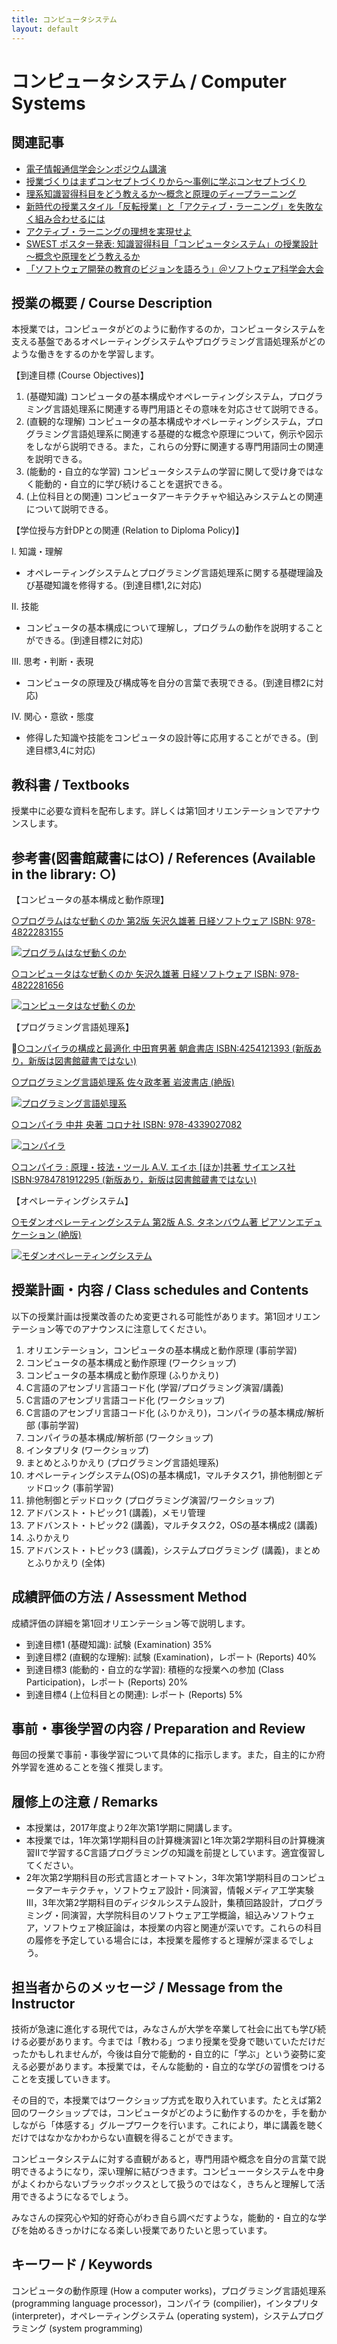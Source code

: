 ```yaml
---
title: コンピュータシステム
layout: default
---
```

# コンピュータシステム / Computer Systems

## 関連記事

* [電子情報通信学会シンポジウム講演](/blog/2015/03/11/IEICE-Computer-System.html)
* [授業づくりはまずコンセプトづくりから〜事例に学ぶコンセプトづくり](/blog/2015/02/25/concept-making-in-practice.html)
* [理系知識習得科目をどう教えるか〜概念と原理のディープラーニング](/blog/2015/03/07/deep-learning-of-principles.html)
* [新時代の授業スタイル「反転授業」と「アクティブ・ラーニング」を失敗なく組み合わせるには](/blog/2015/03/11/active-learning-with-flipped-classroom.html)
* [アクティブ・ラーニングの理想を実現せよ](/blog/2015/08/29/realize-the-ideal-of-active-learning.html)
* [SWEST ポスター発表: 知識習得科目「コンピュータシステム」の授業設計～概念や原理をどう教えるか](/blog/2015/08/27/SWEST-poster.html)
* [「ソフトウェア開発の教育のビジョンを語ろう」＠ソフトウェア科学会大会](/blog/2015/09/11/education-vision-JSSST-rePiT.html)


## 授業の概要 / Course Description

本授業では，コンピュータがどのように動作するのか，コンピュータシステムを支える基盤であるオペレーティングシステムやプログラミング言語処理系がどのような働きをするのかを学習します。

【到達目標 (Course Objectives)】

1. (基礎知識) コンピュータの基本構成やオペレーティングシステム，プログラミング言語処理系に関連する専門用語とその意味を対応させて説明できる。
2. (直観的な理解) コンピュータの基本構成やオペレーティングシステム，プログラミング言語処理系に関連する基礎的な概念や原理について，例示や図示をしながら説明できる。また，これらの分野に関連する専門用語同士の関連を説明できる。
3. (能動的・自立的な学習) コンピュータシステムの学習に関して受け身ではなく能動的・自立的に学び続けることを選択できる。
4. (上位科目との関連) コンピュータアーキテクチャや組込みシステムとの関連について説明できる。


【学位授与方針DPとの関連 (Relation to Diploma Policy)】

I. 知識・理解

* オペレーティングシステムとプログラミング言語処理系に関する基礎理論及び基礎知識を修得する。(到達目標1,2に対応)

II. 技能

* コンピュータの基本構成について理解し，プログラムの動作を説明することができる。(到達目標2に対応)

III. 思考・判断・表現

* コンピュータの原理及び構成等を自分の言葉で表現できる。(到達目標2に対応)

IV. 関心・意欲・態度

* 修得した知識や技能をコンピュータの設計等に応用することができる。(到達目標3,4に対応)

## 教科書 / Textbooks

授業中に必要な資料を配布します。詳しくは第1回オリエンテーションでアナウンスします。

## 参考書(図書館蔵書には○) / References (Available in the library: ○)

【コンピュータの基本構成と動作原理】

[○プログラムはなぜ動くのか 第2版 矢沢久雄著 日経ソフトウェア ISBN: 978-4822283155](//www.amazon.co.jp/gp/product/4822283151/ref=as_li_ss_tl?ie=UTF8&camp=247&creative=7399&creativeASIN=4822283151&linkCode=as2&tag=zacky1972-22)

[![プログラムはなぜ動くのか](//ws-fe.amazon-adsystem.com/widgets/q?_encoding=UTF8&ASIN=4822283151&Format=_SL110_&ID=AsinImage&MarketPlace=JP&ServiceVersion=20070822&WS=1&tag=zacky1972-22)](//www.amazon.co.jp/gp/product/4822283151/ref=as_li_ss_tl?ie=UTF8&camp=247&creative=7399&creativeASIN=4822283151&linkCode=as2&tag=zacky1972-22)

[○コンピュータはなぜ動くのか 矢沢久雄著 日経ソフトウェア ISBN: 978-4822281656](//www.amazon.co.jp/gp/product/4822281655/ref=as_li_ss_tl?ie=UTF8&camp=247&creative=7399&creativeASIN=4822281655&linkCode=as2&tag=zacky1972-22)

[![コンピュータはなぜ動くのか](//ws-fe.amazon-adsystem.com/widgets/q?_encoding=UTF8&ASIN=4822281655&Format=_SL110_&ID=AsinImage&MarketPlace=JP&ServiceVersion=20070822&WS=1&tag=zacky1972-22)](//www.amazon.co.jp/gp/product/4822281655/ref=as_li_ss_tl?ie=UTF8&camp=247&creative=7399&creativeASIN=4822281655&linkCode=as2&tag=zacky1972-22)

【プログラミング言語処理系】

[○コンパイラの構成と最適化 中田育男著 朝倉書店 ISBN:4254121393 (新版あり，新版は図書館蔵書ではない)](//www.amazon.co.jp/gp/product/4254121776/ref=as_li_ss_tl?ie=UTF8&camp=247&creative=7399&creativeASIN=4254121776&linkCode=as2&tag=zacky1972-22)

[○プログラミング言語処理系 佐々政孝著 岩波書店 (絶版)](//www.amazon.co.jp/gp/product/4000103458/ref=as_li_ss_tl?ie=UTF8&camp=247&creative=7399&creativeASIN=4000103458&linkCode=as2&tag=zacky1972-22)

[![プログラミング言語処理系](//ws-fe.amazon-adsystem.com/widgets/q?_encoding=UTF8&ASIN=4000103458&Format=_SL110_&ID=AsinImage&MarketPlace=JP&ServiceVersion=20070822&WS=1&tag=zacky1972-22)](//www.amazon.co.jp/gp/product/4000103458/ref=as_li_ss_tl?ie=UTF8&camp=247&creative=7399&creativeASIN=4000103458&linkCode=as2&tag=zacky1972-22)

[○コンパイラ 中井 央著 コロナ社 ISBN: 978-4339027082](//www.amazon.co.jp/gp/product/4339027081/ref=as_li_ss_tl?ie=UTF8&camp=247&creative=7399&creativeASIN=4339027081&linkCode=as2&tag=zacky1972-22)

[![コンパイラ](//ws-fe.amazon-adsystem.com/widgets/q?_encoding=UTF8&ASIN=4339027081&Format=_SL110_&ID=AsinImage&MarketPlace=JP&ServiceVersion=20070822&WS=1&tag=zacky1972-22)](//www.amazon.co.jp/gp/product/4339027081/ref=as_li_ss_tl?ie=UTF8&camp=247&creative=7399&creativeASIN=4339027081&linkCode=as2&tag=zacky1972-22)

[○コンパイラ : 原理・技法・ツール A.V. エイホ [ほか]共著 サイエンス社 ISBN:9784781912295 (新版あり，新版は図書館蔵書ではない)](//www.amazon.co.jp/gp/product/478191229X/ref=as_li_ss_tl?ie=UTF8&camp=247&creative=7399&creativeASIN=478191229X&linkCode=as2&tag=zacky1972-22)

【オペレーティングシステム】

[○モダンオペレーティングシステム 第2版 A.S. タネンバウム著 ピアソンエデュケーション (絶版)](//www.amazon.co.jp/gp/product/4894715376/ref=as_li_ss_tl?ie=UTF8&camp=247&creative=7399&creativeASIN=4894715376&linkCode=as2&tag=zacky1972-22)

[![モダンオペレーティングシステム](//ws-fe.amazon-adsystem.com/widgets/q?_encoding=UTF8&ASIN=4894715376&Format=_SL110_&ID=AsinImage&MarketPlace=JP&ServiceVersion=20070822&WS=1&tag=zacky1972-22)](//www.amazon.co.jp/gp/product/4894715376/ref=as_li_ss_tl?ie=UTF8&camp=247&creative=7399&creativeASIN=4894715376&linkCode=as2&tag=zacky1972-22)

## 授業計画・内容 / Class schedules and Contents

以下の授業計画は授業改善のため変更される可能性があります。第1回オリエンテーション等でのアナウンスに注意してください。

1. オリエンテーション，コンピュータの基本構成と動作原理 (事前学習)
2. コンピュータの基本構成と動作原理 (ワークショップ)
3. コンピュータの基本構成と動作原理 (ふりかえり)
4. C言語のアセンブリ言語コード化 (学習/プログラミング演習/講義)
5. C言語のアセンブリ言語コード化 (ワークショップ)
6. C言語のアセンブリ言語コード化 (ふりかえり)，コンパイラの基本構成/解析部 (事前学習)
7. コンパイラの基本構成/解析部 (ワークショップ)
8. インタプリタ (ワークショップ)
9. まとめとふりかえり (プログラミング言語処理系)
10. オペレーティングシステム(OS)の基本構成1，マルチタスク1，排他制御とデッドロック (事前学習)
11. 排他制御とデッドロック (プログラミング演習/ワークショップ)
12. アドバンスト・トピック1 (講義)，メモリ管理
13. アドバンスト・トピック2 (講義)，マルチタスク2，OSの基本構成2 (講義)
14. ふりかえり
14. アドバンスト・トピック3 (講義)，システムプログラミング (講義)，まとめとふりかえり (全体)

## 成績評価の方法 / Assessment Method

成績評価の詳細を第1回オリエンテーション等で説明します。

* 到達目標1 (基礎知識): 試験 (Examination) 35%
* 到達目標2 (直観的な理解): 試験 (Examination)，レポート (Reports) 40%
* 到達目標3 (能動的・自立的な学習): 積極的な授業への参加 (Class Participation)，レポート (Reports) 20%
* 到達目標4 (上位科目との関連): レポート (Reports) 5%

## 事前・事後学習の内容 / Preparation and Review

毎回の授業で事前・事後学習について具体的に指示します。また，自主的にか府外学習を進めることを強く推奨します。

## 履修上の注意 / Remarks

* 本授業は，2017年度より2年次第1学期に開講します。
* 本授業では，1年次第1学期科目の計算機演習Iと1年次第2学期科目の計算機演習IIで学習するC言語プログラミングの知識を前提としています。適宜復習してください。
* 2年次第2学期科目の形式言語とオートマトン，3年次第1学期科目のコンピュータアーキテクチャ，ソフトウェア設計・同演習，情報メディア工学実験III，3年次第2学期科目のディジタルシステム設計，集積回路設計，プログラミング・同演習，大学院科目のソフトウェア工学概論，組込みソフトウェア，ソフトウェア検証論は，本授業の内容と関連が深いです。これらの科目の履修を予定している場合には，本授業を履修すると理解が深まるでしょう。

## 担当者からのメッセージ / Message from the Instructor

技術が急速に進化する現代では，みなさんが大学を卒業して社会に出ても学び続ける必要があります。今までは「教わる」つまり授業を受身で聴いていただけだったかもしれませんが，今後は自分で能動的・自立的に「学ぶ」という姿勢に変える必要があります。本授業では，そんな能動的・自立的な学びの習慣をつけることを支援していきます。

その目的で，本授業ではワークショップ方式を取り入れています。たとえば第2回のワークショップでは，コンピュータがどのように動作するのかを，手を動かしながら「体感する」グループワークを行います。これにより，単に講義を聴くだけではなかなかわからない直観を得ることができます。

コンピュータシステムに対する直観があると，専門用語や概念を自分の言葉で説明できるようになり，深い理解に結びつきます。コンピューータシステムを中身がよくわからないブラックボックスとして扱うのではなく，きちんと理解して活用できるようになるでしょう。

みなさんの探究心や知的好奇心がわき自ら調べだすような，能動的・自立的な学びを始めるきっかけになる楽しい授業でありたいと思っています。

## キーワード / Keywords

コンピュータの動作原理 (How a computer works)，プログラミング言語処理系 (programming language processor)，コンパイラ (compilier)，インタプリタ (interpreter)，オペレーティングシステム (operating system)，システムプログラミング (system programming)
